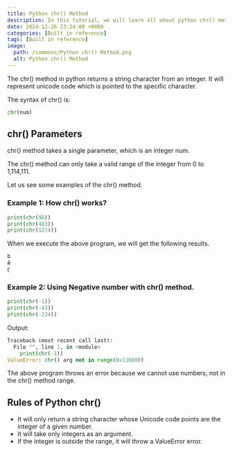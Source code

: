 ```yaml
---
title: Python chr() Method
description: In this tutorial, we will learn all about python chr() method.
date: 2024-12-26 23:24:00 +0800
categories: [Built in reference]
tags: [Built in reference]
image:
  path: /commons/Python chr() Method.png
  alt: Python chr() Method
---
```


 The chr() method in python returns a string character from an integer. It will represent unicode code which is pointed to the specific character.

<script type="text/javascript">
	atOptions = {
		'key' : '98858c4e91885e00ea9926beee01c03e',
		'format' : 'iframe',
		'height' : 90,
		'width' : 728,
		'params' : {}
	};
</script>
<script type="text/javascript" src="//www.highperformanceformat.com/98858c4e91885e00ea9926beee01c03e/invoke.js"></script>
The syntax of chr() is:

```python
chr(num)
```

## chr() Parameters

chr() method takes a single parameter, which is an integer num.  
   
<script type="text/javascript">
	atOptions = {
		'key' : '98858c4e91885e00ea9926beee01c03e',
		'format' : 'iframe',
		'height' : 90,
		'width' : 728,
		'params' : {}
	};
</script>
<script type="text/javascript" src="//www.highperformanceformat.com/98858c4e91885e00ea9926beee01c03e/invoke.js"></script>
The chr() method can only take a valid range of the integer from 0 to 1,114,111.

Let us see some examples of the chr() method.

### Example 1: How chr() works?

```python
print(chr(98))
print(chr(483))
print(chr(1274))
```

<script type="text/javascript">
	atOptions = {
		'key' : '98858c4e91885e00ea9926beee01c03e',
		'format' : 'iframe',
		'height' : 90,
		'width' : 728,
		'params' : {}
	};
</script>
<script type="text/javascript" src="//www.highperformanceformat.com/98858c4e91885e00ea9926beee01c03e/invoke.js"></script>
When we execute the above program, we will get the following results.

```python
b
ǣ
Ӻ
```

### Example 2:  Using Negative number with chr() method.

```python
print(chr(-1))
print(chr(-43))
print(chr(-224))
```

Output:

```python
Traceback (most recent call last):
  File "", line 1, in <module>
    print(chr(-1))
ValueError: chr() arg not in range(0x110000)
```

The above program throws an error because we cannot use numbers, not in the chr() method range.

## Rules of Python chr() 

* It will only return a string character whose Unicode code points are the integer of a given number.  
* It will take only integers as an argument.  
* If the integer is outside the range, it will throw a ValueError error.